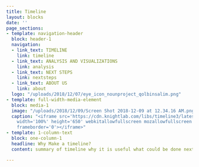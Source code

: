 ```yaml
---
title: Timeline
layout: blocks
date: ''
page_sections:
- template: navigation-header
  block: header-1
  navigation:
  - link_text: TIMELINE
    link: timeline
  - link_text: ANALYSIS AND VISUALIZATIONS
    link: analysis
  - link_text: NEXT STEPS
    link: nextsteps
  - link_text: ABOUT US
    link: about
  logo: "/uploads/2018/12/07/eye_icon_nounproject_qolbinsalim.png"
- template: full-width-media-element
  block: media-1
  image: "/uploads/2018/12/09/Screen Shot 2018-12-09 at 12.34.16 AM.png"
  caption: "<iframe src='https://cdn.knightlab.com/libs/timeline3/latest/embed/index.html?source=1erbmO_us4olt10zRy9Q5I8h_qhUMKQQp_akHhLoSNjo&font=Default&lang=en&initial_zoom=2&height=650'
    width='100%' height='650' webkitallowfullscreen mozallowfullscreen allowfullscreen
    frameborder='0'></iframe>"
- template: 1-column-text
  block: one-column-1
  headline: Why Make a timeline?
  content: summary of timeline why it is useful what could be done next

---
```

